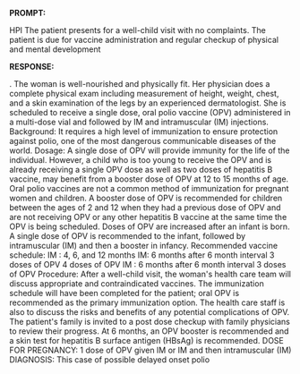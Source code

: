 **PROMPT:**

HPI The patient presents for a well-child visit with no complaints. The patient is due for vaccine administration and regular checkup of physical and mental development

**RESPONSE:**

 . The woman is well-nourished and physically fit. Her physician does a complete physical exam including measurement of height, weight, chest, and a skin examination of the legs by an experienced dermatologist.  She is scheduled to receive a single dose, oral polio vaccine (OPV) administered in a multi-dose vial and followed by IM and intramuscular (IM) injections.  Background: It requires a high level of immunization to ensure protection against polio, one of the most dangerous communicable diseases of the world.  Dosage: A single dose of OPV will provide immunity for the life of the individual. However, a child who is too young to receive the OPV and is already receiving a single OPV dose as well as two doses of hepatitis B vaccine, may benefit from a booster dose of OPV at 12 to 15 months of age.  Oral polio vaccines are not a common method of immunization for pregnant women and children.  A booster dose of OPV is recommended for children between the ages of 2 and 12 when they had a previous dose of OPV and are not receiving OPV or any other hepatitis B vaccine at the same time the OPV is being scheduled.  Doses of OPV are increased after an infant is born. A single dose of OPV is recommended to the infant, followed by intramuscular (IM) and then a booster in infancy.  Recommended vaccine schedule: IM : 4, 6, and 12 months IM: 6 months after 6 month interval 3 doses of OPV 4 doses of OPV IM : 6 months after 6 month interval 3 doses of OPV  Procedure: After a well-child visit, the woman's health care team will discuss appropriate and contraindicated vaccines. The immunization schedule will have been completed for the patient; oral OPV is recommended as the primary immunization option.  The health care staff is also to discuss the risks and benefits of any potential complications of OPV. The patient's family is invited to a post dose checkup with family physicians to review their progress. At 6 months, an OPV booster is recommended and a skin test for hepatitis B surface antigen (HBsAg) is recommended.  DOSE FOR PREGNANCY:  1 dose of OPV given IM or IM and then intramuscular (IM)  DIAGNOSIS:  This case of possible delayed onset polio
